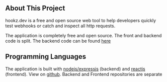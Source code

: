 ## About This Project

hookz.dev is a free and open source web tool to help developers quickly test webhooks or catch and inspect all http requests.

The application is completely free and open source. The front and backend code is split. The backend code can be found <a href="#">here</a>

## Programming Languages

The application is built with <a href="https://expressjs.com/">nodejs/expressjs</a> (backend)
and <a href="https://reactjs.org/">reactjs</a> (frontend). View
on <a href="https://github.com/rasheeda">github</a>. Backend and
Frontend repositories are separate
